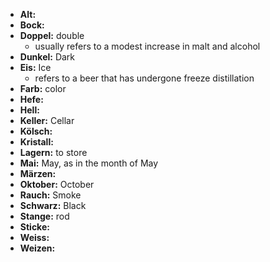 - **Alt:**
- **Bock:**
- **Doppel:** double
	- usually refers to a modest increase in malt and alcohol
- **Dunkel:** Dark
- **Eis:** Ice
	- refers to a beer that has undergone freeze distillation
- **Farb:** color
- **Hefe:**
- **Hell:**
- **Keller:** Cellar
- **Kölsch:**
- **Kristall:**
- **Lagern:** to store
- **Mai:** May, as in the month of May
- **Märzen:**
- **Oktober:** October
- **Rauch:** Smoke
- **Schwarz:** Black
- **Stange:** rod
- **Sticke:**
- **Weiss:**
- **Weizen:**